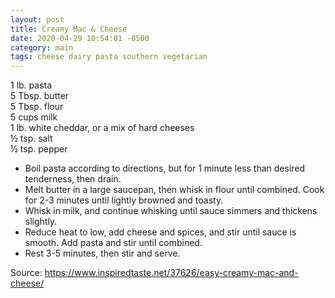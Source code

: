 ```yaml
---
layout: post
title: Creamy Mac & Cheese
date: 2020-04-29 10:54:01 -0500
category: main
tags: cheese dairy pasta southern vegetarian
---
```

1 lb. pasta  
5 Tbsp. butter  
5 Tbsp. flour  
5 cups milk  
1 lb. white cheddar, or a mix of hard cheeses  
½ tsp. salt  
½ tsp. pepper  

  * Boil pasta according to directions, but for 1 minute less than desired tenderness, then drain.
  * Melt butter in a large saucepan, then whisk in flour until combined. Cook for 2-3 minutes until lightly browned and toasty.
  * Whisk in milk, and continue whisking until sauce simmers and thickens slightly.
  * Reduce heat to low, add cheese and spices, and stir until sauce is smooth. Add pasta and stir until combined.
  * Rest 3-5 minutes, then stir and serve.

Source: <https://www.inspiredtaste.net/37626/easy-creamy-mac-and-cheese/>
